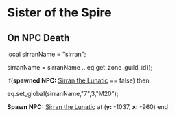 # Sister of the Spire


## On NPC Death

local sirranName = "sirran";

sirranName = sirranName .. eq.get_zone_guild_id();

if(**spawned NPC:**  [Sirran the Lunatic](/npc/71058) == false) then


eq.set_global(sirranName,"7",3,"M20");


**Spawn NPC:**  [Sirran the Lunatic](/npc/71058) at (**y:** -1037, **x:** -960)
end





